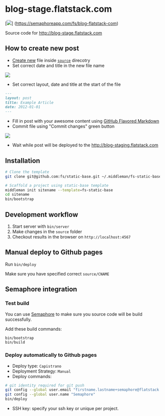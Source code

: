 # blog-stage.flatstack.com
  
[![](https://semaphoreapp.com/api/v1/projects/fe841dbb-8871-4168-982e-fa3ee9d23659/130433/shields_badge.png)]
(https://semaphoreapp.com/fs/blog-flatstack-com)

Source code for http://blog-stage.flatstack.com

## How to create new post

* [Create new](https://github.com/fs/blog.flatstack.com/new/master/source?filename=yyyy-mm-dd-your-title.html.markdown)
  file inside [`source`](source) direcotry
* Set correct date and title in the new file name

![](https://www.monosnap.com/image/VF3xZsAewX5yOAsCV9qzBoJGlAjGyF.png)

* Set correct layout, date and title at the start of the file

```markdown
---
layout: post
title: Example Article
date: 2012-01-01
---
```

* Fill in post with your awesome content using [GitHub Flavored Markdown](http://github.github.com/github-flavored-markdown/)
* Commit file using "Commit changes" green button

![](https://www.monosnap.com/image/jN4wrsjq5iWlkNnuTVVWnEdBGgQiXz.png)

* Wait while post will be deployed to the http://blog-staging.flatstack.com


## Installation

```bash
# Clone the template
git clone git@github.com:fs/static-base.git ~/.middleman/fs-static-base

# Scaffold a project using static-base template
middleman init sitename --template=fs-static-base
cd sitename
bin/bootstrap
```

## Development workflow

1. Start server with `bin/server`
2. Make changes in the `source` folder
3. Checkout results in the browser on `http://localhost:4567`

## Manual deploy to Github pages

Run `bin/deploy`

Make sure you have specified correct `source/CNAME`

## Semaphore integration

### Test build

You can use [Semaphore](https://semaphoreapp.com) to make sure you source code
will be build successfully.

Add these build commands:

```bash
bin/bootstrap
bin/build
```

### Deploy automatically to Github pages

* Deploy type: `Capistrano`
* Deployment Strategy: `Manual`
* Deploy commands:

```bash
# git identity required for git push
git config --global user.email "firstname.lastname+semaphore@flatstack.com"
git config --global user.name "Semaphore"
bin/deploy
```
* SSH key: specify your ssh key or unique per project.
